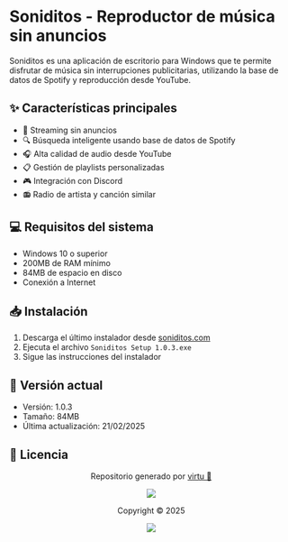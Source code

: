 # Soniditos - Reproductor de música sin anuncios

Soniditos es una aplicación de escritorio para Windows que te permite disfrutar de música sin interrupciones publicitarias, utilizando la base de datos de Spotify y reproducción desde YouTube.

## ✨ Características principales

- 🚫 Streaming sin anuncios
- 🔍 Búsqueda inteligente usando base de datos de Spotify
- 🎧 Alta calidad de audio desde YouTube
- 📋 Gestión de playlists personalizadas
- 🎮 Integración con Discord
- 📻 Radio de artista y canción similar

## 💻 Requisitos del sistema

- Windows 10 o superior
- 200MB de RAM mínimo
- 84MB de espacio en disco
- Conexión a Internet

## 📥 Instalación

1. Descarga el último instalador desde [soniditos.com](https://soniditos.com/install)
2. Ejecuta el archivo `Soniditos Setup 1.0.3.exe`
3. Sigue las instrucciones del instalador

## 🔄 Versión actual

- Versión: 1.0.3
- Tamaño: 84MB
- Última actualización: 21/02/2025

## 📝 Licencia

<p align="center">
	Repositorio generado por <a href="https://github.com/virtuanista" target="_blank">virtu 🎣</a>
</p>

<p align="center">
	<img src="https://open.soniditos.com/cat_footer.svg" />
</p>

<p align="center">
	Copyright &copy; 2025
</p>

<p align="center">
	<a href="/LICENSE"><img src="https://img.shields.io/static/v1.svg?style=for-the-badge&label=License&message=MIT&logoColor=d9e0ee&colorA=363a4f&colorB=b7bdf8"/></a>
</p>
